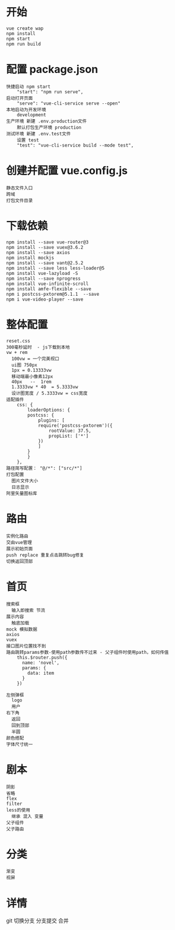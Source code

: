 # 开始
    vue create wap
    npm install
    npm start
    npm run build

# 配置 package.json
    快捷启动 npm start 
        "start": "npm run serve",
    启动打开页面 
        "serve": "vue-cli-service serve --open" 
    本地启动为开发环境
        development
    生产环境 新建 .env.production文件
        默认打包生产环境 production
    测试环境 新建 .env.test文件
        设置 test
        "test": "vue-cli-service build --mode test",

# 创建并配置 vue.config.js
    静态文件入口
    跨域
    打包文件目录

# 下载依赖
    npm install --save vue-router@3
    npm install --save vuex@3.6.2
    npm install --save axios
    npm install mockjs
    npm install --save vant@2.5.2
    npm install --save less less-loader@5
    npm install vue-lazyload -S
    npm install --save nprogress
    npm install vue-infinite-scroll
    npm install amfe-flexible --save
    npm i postcss-pxtorem@5.1.1  --save
    npm i vue-video-player --save

# 整体配置
    reset.css
    300毫秒延时  - js下载到本地
    vw + rem
      100vw = 一个完美视口
      ui图 750px
      1px = 0.13333vw
      移动端最小像素12px
      40px   --  1rem
      1.3333vw * 40  = 5.3333vw
      设计图宽度 / 5.3333vw = css宽度
    适配插件
        css: {
            loaderOptions: {
            postcss: {
                plugins: [
                require('postcss-pxtorem')({
                    rootValue: 37.5,
                    propList: ['*']
                })
                ]
            }
            }
        },
    路径简写配置： "@/*": ["src/*"]
    打包配置
      图片文件大小
      日志显示
    阿里矢量图标库


# 路由
    实例化路由
    交由vue管理
    展示初始页面
    push replace 重复点击跳转bug修复
    切换返回顶部

# 首页
    搜索框
      输入即搜索 节流
    展示内容
      触底加载
    mock 模拟数据
    axios
    vuex
    接口图片位置找不到
    路由跳转params参数-使用path参数传不过来 - 父子组件时使用path，如何传值
        this.$router.push({
          name: 'novel',
          params: {
            data: item
          }
        })
    
    左侧弹框
      logo
      用户
    右下角 
      返回 
      回到顶部
      半圆
    颜色搭配
    字体尺寸统一

# 剧本
    阴影
    省略
    flex
    filter
    less的使用
      继承 混入 变量
    父子组件
    父子路由

# 分类
    渐变
    视屏

# 详情



git 切换分支
分支提交 合并


    
    
